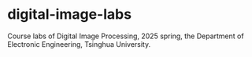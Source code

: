 # digital-image-labs

Course labs of Digital Image Processing, 2025 spring, the Department of Electronic Engineering, Tsinghua University.
